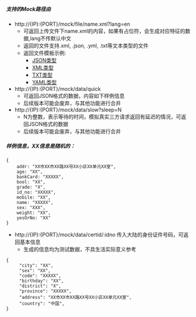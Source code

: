 ##### 支持的Mock路径由
- http://{IP}:{PORT}/mock/file/name.xml?lang=en 
  - 可返回上传文件下name.xml的内容，如果有占位符，会生成对应特征的数据,lang不传默认中文
  - 返回的文件支持.xml, .json, .yml, .txt等文本类型的文件
  - 返回文件模板示例: 
    - [JSON类型](../../../upload/create_template.json)
    - [XML类型](../../../upload/create_template.xml)
    - [TXT类型](../../../upload/create_template.txt)
    - [YAML类型](../../../upload/create_template.yml)
- http://{IP}:{PORT}/mock/data/quick  
  - 可返回JSON格式的数据，内容如下样例信息
  - 后续版本可能会废弃，与其他功能进行合并
- http://{IP}:{PORT}/mock/data/slow?sleep=N  
  - N为整数，表示等待的时间，模拟真实三方请求返回有延迟的情况，可返回JSON格式的数据
  - 后续版本可能会废弃，与其他功能进行合并
##### 样例信息，XX信息是随机的：
```
{
    addr: "XX市XX市XX路XX号XX小区XX单元XX室",
    age: "XX",
    bankCard: "XXXXX",
    bool: "XX",
    grade: "X",
    id_no: "XXXXX",
    mobile: "XX",
    name: "XXXXX",
    sex: "XXX",
    weight: "XX",
    yesOrNo: "XX"
}
```

- http://{IP}:{PORT}/mock/data/certid/:idno  传入大陆的身份证件号码，可返回基本信息
  - 生成的信息均为测试数据，不具生活实际意义参考
```
{
     "city": "XX",
     "sex": "XX",
     "code": "XXXXX",
     "birthday": "XX",
     "district": "X",
     "province": "XXXXX",
     "address": "XX市XX市XX路XX号XX小区XX单元XX室",
     "country": "中国",
}
```
